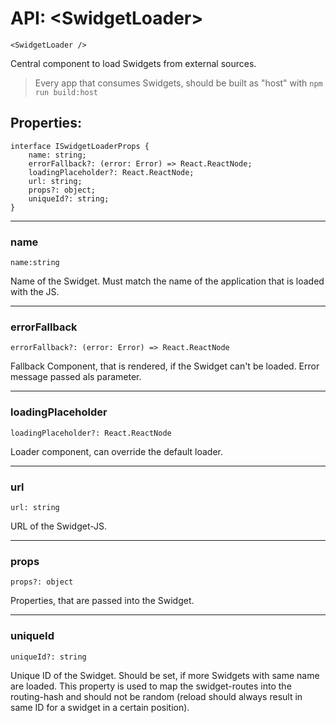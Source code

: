 # API: \<SwidgetLoader>

```tsx
<SwidgetLoader />
```

Central component to load Swidgets from external sources.

> Every app that consumes Swidgets, should be built as "host" with ```npm run build:host```

## Properties:

```tsx
interface ISwidgetLoaderProps {
    name: string;
    errorFallback?: (error: Error) => React.ReactNode;
    loadingPlaceholder?: React.ReactNode;
    url: string;
    props?: object;
    uniqueId?: string;
}
```
___
### name

```tsx
name:string
```

Name of the Swidget. Must match the name of the application that is loaded with the JS.
___
### errorFallback

```tsx
errorFallback?: (error: Error) => React.ReactNode
```

Fallback Component, that is rendered, if the Swidget can't be loaded. Error message passed als parameter.
___
### loadingPlaceholder

```tsx
loadingPlaceholder?: React.ReactNode
```

Loader component, can override the default loader.
___
### url

```tsx
url: string
```

URL of the Swidget-JS.
___
### props

```tsx
props?: object
```

Properties, that are passed into the Swidget.
___
### uniqueId

```tsx
uniqueId?: string
```

Unique ID of the Swidget. Should be set, if more Swidgets with same name are loaded.
This property is used to map the swidget-routes into the routing-hash and should not be random (reload should always result in same ID for a swidget in a certain position).
